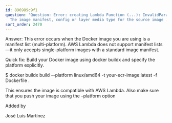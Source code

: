```yaml
---
id: 896989c9f1
question: 'Question: Error: creating Lambda Function (...): InvalidParameterValueException:
  The image manifest, config or layer media type for the source image ... is not supported.'
sort_order: 2470
---
```


Answer: This error occurs when the Docker image you are using is a manifest list (multi-platform). AWS Lambda does not support manifest lists—it only accepts single-platform images with a standard image manifest.

Quick fix: Build your Docker image using docker buildx and specify the platform explicitly.

$ docker buildx build --platform linux/amd64 -t your-ecr-image:latest -f Dockerfile .

This ensures the image is compatible with AWS Lambda. Also make sure that you push your image using the –platform option

Added by

José Luis Martínez

